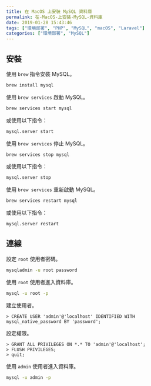 ```yaml
---
title: 在 MacOS 上安裝 MySQL 資料庫
permalink: 在-MacOS-上安裝-MySQL-資料庫
date: 2019-01-28 15:43:46
tags: ["環境部署", "PHP", "MySQL", "macOS", "Laravel"]
categories: ["環境部署", "MySQL"]
---
```


## 安裝

使用 `brew` 指令安裝 MySQL。

```BASH
brew install mysql
```

使用 `brew services` 啟動 MySQL。

```BASH
brew services start mysql
```

或使用以下指令：

```BASH
mysql.server start
```

使用 `brew services` 停止 MySQL。

```BASH
brew services stop mysql
```

或使用以下指令：

```BASH
mysql.server stop
```

使用 `brew services` 重新啟動 MySQL。

```BASH
brew services restart mysql
```

或使用以下指令：

```BASH
mysql.server restart
```

## 連線

設定 `root` 使用者密碼。

```BASH
mysqladmin -u root password
```

使用 `root` 使用者進入資料庫。

```BASH
mysql -u root -p
```

建立使用者。

```
> CREATE USER 'admin'@'localhost' IDENTIFIED WITH mysql_native_password BY 'password';
```

設定權限。

```
> GRANT ALL PRIVILEGES ON *.* TO 'admin'@'localhost';
> FLUSH PRIVILEGES;
> quit;
```

使用 `admin` 使用者進入資料庫。

```BASH
mysql -u admin -p
```
